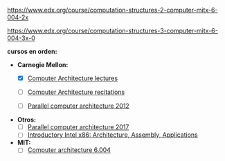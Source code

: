 
https://www.edx.org/course/computation-structures-2-computer-mitx-6-004-2x

https://www.edx.org/course/computation-structures-3-computer-mitx-6-004-3x-0

**cursos en orden:**
* **Carnegie Mellon:**
	- [x] [Computer Architecture lectures](https://www.youtube.com/watch?v=zLP_X4wyHbY&list=PL5PHm2jkkXmi5CxxI7b3JCL1TWybTDtKq)
	- [ ] [Computer Architecture recitations](https://www.youtube.com/watch?v=qJtEfZo2oW8&list=PL5PHm2jkkXmhu6rGk1--ei8bXlX_D76xX)
	- [ ] [Parallel computer architecture 2012](https://www.youtube.com/watch?v=yUtn_vUPbNg&list=PL5PHm2jkkXmh4cDkC3s1VBB7-njlgiG5d)


* **Otros:**
	- [ ] [Parallel computer architecture 2017](https://www.youtube.com/watch?v=ZQzylaHHuP4&list=PLpIxOj-HnDsO4Atvrp86c-4La9Mq3kMQZ) 
	- [ ] [Introductory Intel x86: Architecture, Assembly, Applications](https://www.youtube.com/watch?v=H4Z0S9ZbC0g&list=PL038BE01D3BAEFDB0)

* **MIT:**
	- [ ] [Computer architecture 6.004](https://www.youtube.com/watch?v=s7svpXgxk1U&list=PLWokBk9W7kzGqZYZz6BiaqtsrHQK_22u7)
<!--stackedit_data:
eyJoaXN0b3J5IjpbMTMyODYzMDg2MiwtMTQxNjU1NzU3OF19
-->